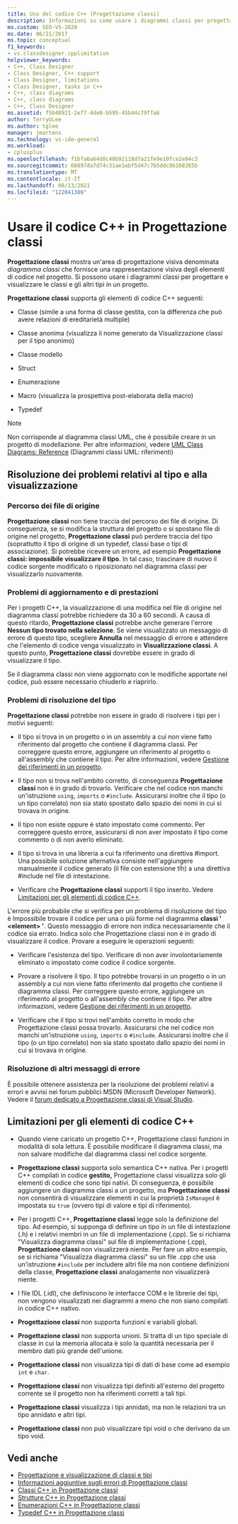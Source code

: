 ```yaml
---
title: Uso del codice C++ (Progettazione classi)
description: Informazioni su come usare i diagrammi classi per progettare e visualizzare elementi di codice C++, classi e altri tipi in un progetto.
ms.custom: SEO-VS-2020
ms.date: 06/21/2017
ms.topic: conceptual
f1_keywords:
- vs.classdesigner.cpplimitation
helpviewer_keywords:
- C++, Class Designer
- Class Designer, C++ support
- Class Designer, limitations
- Class Designer, tasks in C++
- C++, class diagrams
- C++, class diagrams
- C++, Class Designer
ms.assetid: f5b40921-2ef7-4de0-b595-45b44c79ffa6
author: TerryGLee
ms.author: tglee
manager: jmartens
ms.technology: vs-ide-general
ms.workload:
- cplusplus
ms.openlocfilehash: f1bfa6a64d8c48b92118d7a21fe9e10fce2e84c3
ms.sourcegitcommit: 68897da7d74c31ae1ebf5d47c7b5ddc9b108265b
ms.translationtype: MT
ms.contentlocale: it-IT
ms.lasthandoff: 08/13/2021
ms.locfileid: "122041386"
---
```

# <a name="work-with-c-code-in-class-designer"></a>Usare il codice C++ in Progettazione classi

**Progettazione classi** mostra un'area di progettazione visiva denominata *diagramma classi* che fornisce una rappresentazione visiva degli elementi di codice nel progetto. Si possono usare i diagrammi classi per progettare e visualizzare le classi e gli altri tipi in un progetto.

**Progettazione classi** supporta gli elementi di codice C++ seguenti:

- Classe (simile a una forma di classe gestita, con la differenza che può avere relazioni di ereditarietà multiple)

- Classe anonima (visualizza il nome generato da Visualizzazione classi per il tipo anonimo)

- Classe modello

- Struct

- Enumerazione

- Macro (visualizza la prospettiva post-elaborata della macro)

- Typedef

> [!NOTE]
> Non corrisponde al diagramma classi UML, che è possibile creare in un progetto di modellazione. Per altre informazioni, vedere [UML Class Diagrams: Reference](../../modeling/what-s-new-for-design-in-visual-studio.md) (Diagrammi classi UML: riferimenti)

## <a name="troubleshoot-type-resolution-and-display-issues"></a>Risoluzione dei problemi relativi al tipo e alla visualizzazione

### <a name="location-of-source-files"></a>Percorso dei file di origine

**Progettazione classi** non tiene traccia del percorso dei file di origine. Di conseguenza, se si modifica la struttura del progetto o si spostano file di origine nel progetto, **Progettazione classi** può perdere traccia del tipo (soprattutto il tipo di origine di un typedef, classi base o tipi di associazione). Si potrebbe ricevere un errore, ad esempio **Progettazione classi: impossibile visualizzare il tipo**. In tal caso, trascinare di nuovo il codice sorgente modificato o riposizionato nel diagramma classi per visualizzarlo nuovamente.

### <a name="update-and-performance-issues"></a>Problemi di aggiornamento e di prestazioni

Per i progetti C++, la visualizzazione di una modifica nel file di origine nel diagramma classi potrebbe richiedere da 30 a 60 secondi. A causa di questo ritardo, **Progettazione classi** potrebbe anche generare l'errore **Nessun tipo trovato nella selezione**. Se viene visualizzato un messaggio di errore di questo tipo, scegliere **Annulla** nel messaggio di errore e attendere che l'elemento di codice venga visualizzato in **Visualizzazione classi**. A questo punto, **Progettazione classi** dovrebbe essere in grado di visualizzare il tipo.

Se il diagramma classi non viene aggiornato con le modifiche apportate nel codice, può essere necessario chiuderlo e riaprirlo.

### <a name="type-resolution-issues"></a>Problemi di risoluzione del tipo

**Progettazione classi** potrebbe non essere in grado di risolvere i tipi per i motivi seguenti:

- Il tipo si trova in un progetto o in un assembly a cui non viene fatto riferimento dal progetto che contiene il diagramma classi. Per correggere questo errore, aggiungere un riferimento al progetto o all'assembly che contiene il tipo. Per altre informazioni, vedere [Gestione dei riferimenti in un progetto](../managing-references-in-a-project.md).

- Il tipo non si trova nell'ambito corretto, di conseguenza **Progettazione classi** non è in grado di trovarlo. Verificare che nel codice non manchi un'istruzione `using`, `imports` o `#include`. Assicurarsi inoltre che il tipo (o un tipo correlato) non sia stato spostato dallo spazio dei nomi in cui si trovava in origine.

- Il tipo non esiste oppure è stato impostato come commento. Per correggere questo errore, assicurarsi di non aver impostato il tipo come commento o di non averlo eliminato.

- Il tipo si trova in una libreria a cui fa riferimento una direttiva #import. Una possibile soluzione alternativa consiste nell'aggiungere manualmente il codice generato (il file con estensione tlh) a una direttiva #include nel file di intestazione.

- Verificare che **Progettazione classi** supporti il tipo inserito. Vedere [Limitazioni per gli elementi di codice C++](#limitations-for-c-code-elements).

L'errore più probabile che si verifica per un problema di risoluzione del tipo è Impossibile trovare il codice per una o più forme nel diagramma **classi ' \<element> '**. Questo messaggio di errore non indica necessariamente che il codice sia errato. Indica solo che Progettazione classi non è in grado di visualizzare il codice.  Provare a eseguire le operazioni seguenti:

- Verificare l'esistenza del tipo. Verificare di non aver involontariamente eliminato o impostato come codice il codice sorgente.

- Provare a risolvere il tipo. Il tipo potrebbe trovarsi in un progetto o in un assembly a cui non viene fatto riferimento dal progetto che contiene il diagramma classi. Per correggere questo errore, aggiungere un riferimento al progetto o all'assembly che contiene il tipo. Per altre informazioni, vedere [Gestione dei riferimenti in un progetto](../managing-references-in-a-project.md).

- Verificare che il tipo si trovi nell'ambito corretto in modo che Progettazione classi possa trovarlo. Assicurarsi che nel codice non manchi un'istruzione `using`, `imports` o `#include`. Assicurarsi inoltre che il tipo (o un tipo correlato) non sia stato spostato dallo spazio dei nomi in cui si trovava in origine.

### <a name="troubleshoot-other-error-messages"></a>Risoluzione di altri messaggi di errore

È possibile ottenere assistenza per la risoluzione dei problemi relativi a errori e avvisi nei forum pubblici MSDN (Microsoft Developer Network). Vedere il [forum dedicato a Progettazione classi di Visual Studio](https://social.msdn.microsoft.com/Forums/en-US/home?forum=vsclassdesigner).

## <a name="limitations-for-c-code-elements"></a>Limitazioni per gli elementi di codice C++

- Quando viene caricato un progetto  C++, Progettazione classi funzioni in modalità di sola lettura. È possibile modificare il diagramma classi, ma non salvare modifiche dal diagramma classi nel codice sorgente.

- **Progettazione classi** supporta solo semantica C++ nativa. Per i progetti C++ compilati in codice **gestito,** Progettazione classi visualizza solo gli elementi di codice che sono tipi nativi. Di conseguenza, è possibile aggiungere un diagramma classi a un progetto, ma **Progettazione classi** non consentirà di visualizzare elementi in cui la proprietà `IsManaged` è impostata su `true` (ovvero tipi di valore e tipi di riferimento).

- Per i progetti C++, **Progettazione classi** legge solo la definizione del tipo. Ad esempio, si supponga di definire un tipo in un file di intestazione (.h) e i relativi membri in un file di implementazione (.cpp). Se si richiama "Visualizza diagramma classi" sul file di implementazione (.cpp), **Progettazione classi** non visualizzerà niente. Per fare un altro esempio, se si richiama "Visualizza diagramma classi" su un file .cpp che usa un'istruzione `#include` per includere altri file ma non contiene definizioni della classe, **Progettazione classi** analogamente non visualizzerà niente.

- I file IDL (.idl), che definiscono le interfacce COM e le librerie dei tipi, non vengono visualizzati nei diagrammi a meno che non siano compilati in codice C++ nativo.

- **Progettazione classi** non supporta funzioni e variabili globali.

- **Progettazione classi** non supporta unioni. Si tratta di un tipo speciale di classe in cui la memoria allocata è solo la quantità necessaria per il membro dati più grande dell'unione.

- **Progettazione classi** non visualizza tipi di dati di base come ad esempio `int` e `char`.

- **Progettazione classi** non visualizza tipi definiti all'esterno del progetto corrente se il progetto non ha riferimenti corretti a tali tipi.

- **Progettazione classi** visualizza i tipi annidati, ma non le relazioni tra un tipo annidato e altri tipi.

- **Progettazione classi** non può visualizzare tipi void o che derivano da un tipo void.

## <a name="see-also"></a>Vedi anche

- [Progettazione e visualizzazione di classi e tipi](designing-and-viewing-classes-and-types.md)
- [Informazioni aggiuntive sugli errori di Progettazione classi](additional-information-about-errors.md)
- [Classi C++ in Progettazione classi](visual-cpp-classes.md)
- [Strutture C++ in Progettazione classi](visual-cpp-structures.md)
- [Enumerazioni C++ in Progettazione classi](visual-cpp-enumerations.md)
- [Typedef C++ in Progettazione classi](visual-cpp-typedefs.md)
